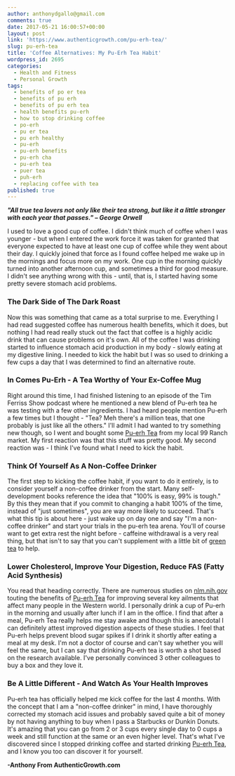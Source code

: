 ```yaml
---
author: anthonydgallo@gmail.com
comments: true
date: 2017-05-21 16:00:57+00:00
layout: post
link: 'https://www.authenticgrowth.com/pu-erh-tea/'
slug: pu-erh-tea
title: 'Coffee Alternatives: My Pu-Erh Tea Habit'
wordpress_id: 2695
categories:
  - Health and Fitness
  - Personal Growth
tags:
  - benefits of po er tea
  - benefits of pu erh
  - benefits of pu erh tea
  - health benefits pu-erh
  - how to stop drinking coffee
  - po-erh
  - pu er tea
  - pu erh healthy
  - pu-erh
  - pu-erh benefits
  - pu-erh cha
  - pu-erh tea
  - puer tea
  - puh-erh
  - replacing coffee with tea
published: true
---
```


_**"All true tea lovers not only like their tea strong, but like it a little stronger with each year that passes." – George Orwell**_


I used to love a good cup of coffee. I didn't think much of coffee when I was younger - but when I entered the work force it was taken for granted that everyone expected to have at least one cup of coffee while they went about their day. I quickly joined that force as I found coffee helped me wake up in the mornings and focus more on my work. One cup in the morning quickly turned into another afternoon cup, and sometimes a third for good measure. I didn't see anything wrong with this - until, that is, I started having some pretty severe stomach acid problems.





### **The Dark Side of The Dark Roast**


Now this was something that came as a total surprise to me. Everything I had read suggested coffee has numerous health benefits, which it does, but nothing I had read really stuck out the fact that coffee is a highly acidic drink that can cause problems on it's own. All of the coffee I was drinking started to influence stomach acid production in my body - slowly eating at my digestive lining. I needed to kick the habit but I was so used to drinking a few cups a day that I was determined to find an alternative route.


### **In Comes Pu-Erh - A Tea Worthy of Your Ex-Coffee Mug**


Right around this time, I had finished listening to an episode of the Tim Ferriss Show podcast where he mentioned a new blend of Pu-erh tea he was testing with a few other ingredients. I had heard people mention Pu-erh a few times but I thought - "Tea? Meh there's a million teas, that one probably is just like all the others." I'll admit I had wanted to try something new though, so I went and bought some [Pu-erh Tea](http://amzn.to/2rFC0VU) from my local 99 Ranch market. My first reaction was that this stuff was pretty good. My second reaction was - I think I've found what I need to kick the habit.


### **Think Of Yourself As A Non-Coffee Drinker**


The first step to kicking the coffee habit, if you want to do it entirely, is to consider yourself a non-coffee drinker from the start. Many self-development books reference the idea that "100% is easy, 99% is tough." By this they mean that if you commit to changing a habit 100% of the time, instead of "just sometimes", you are way more likely to succeed. That's what this tip is about here - just wake up on day one and say "I'm a non-coffee drinker" and start your trials in the pu-erh tea arena. You'll of course want to get extra rest the night before - caffeine withdrawal is a very real thing, but that isn't to say that you can't supplement with a little bit of [green tea](http://amzn.to/2r6X0rw) to help.


### **Lower Cholesterol, Improve Your Digestion, Reduce FAS (Fatty Acid Synthesis)**


You read that heading correctly. There are numerous studies on [nlm.nih.gov](https://www.ncbi.nlm.nih.gov/pubmed/20641056) touting the benefits of [Pu-erh Tea](http://amzn.to/2rFC0VU) for improving several key ailments that affect many people in the Western world. I personally drink a cup of Pu-erh in the morning and usually after lunch if I am in the office. I find that after a meal, Pu-erh Tea really helps me stay awake and though this is anecdotal I can definitely attest improved digestion aspects of these studies. I feel that Pu-erh helps prevent blood sugar spikes if I drink it shortly after eating a meal at my desk. I'm not a doctor of course and can't say whether you will feel the same, but I can say that drinking Pu-erh tea is worth a shot based on the research available. I've personally convinced 3 other colleagues to buy a box and they love it.


### **Be A Little Different - And Watch As Your Health Improves**


Pu-erh tea has officially helped me kick coffee for the last 4 months. With the concept that I am a "non-coffee drinker" in mind, I have thoroughly corrected my stomach acid issues and probably saved quite a bit of money by not having anything to buy when I pass a Starbucks or Dunkin Donuts. It's amazing that you can go from 2 or 3 cups every single day to 0 cups a week and still function at the same or an even higher level. That's what I've discovered since I stopped drinking coffee and started drinking [Pu-erh Tea](http://amzn.to/2rFC0VU), and I know you too can discover it for yourself.

**-Anthony From AuthenticGrowth.com**
